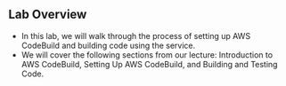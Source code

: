 ##  Lab Overview
* In this lab, we will walk through the process of setting up AWS CodeBuild and building code using the service.
* We will cover the following sections from our lecture: Introduction to AWS CodeBuild, Setting Up AWS CodeBuild, and Building and Testing Code.
